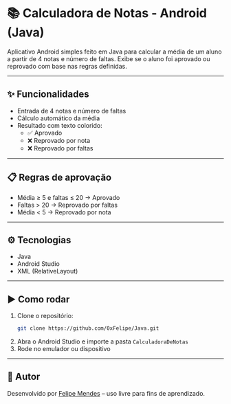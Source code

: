 # 📚 Calculadora de Notas - Android (Java)

Aplicativo Android simples feito em Java para calcular a média de um aluno a partir de 4 notas e número de faltas. Exibe se o aluno foi aprovado ou reprovado com base nas regras definidas.

---

## ✨ Funcionalidades

- Entrada de 4 notas e número de faltas
- Cálculo automático da média
- Resultado com texto colorido:
  - ✅ Aprovado
  - ❌ Reprovado por nota
  - ❌ Reprovado por faltas

---

## 📋 Regras de aprovação

- Média ≥ 5 e faltas ≤ 20 → Aprovado
- Faltas > 20 → Reprovado por faltas
- Média < 5 → Reprovado por nota

---

## ⚙️ Tecnologias

- Java
- Android Studio
- XML (RelativeLayout)

---

## ▶️ Como rodar

1. Clone o repositório:
   ```bash
   git clone https://github.com/0xFelipe/Java.git
   ```
2. Abra o Android Studio e importe a pasta `CalculadoraDeNotas`
3. Rode no emulador ou dispositivo

---

## 👤 Autor

Desenvolvido por [Felipe Mendes](https://github.com/0xFelipe) – uso livre para fins de aprendizado.
